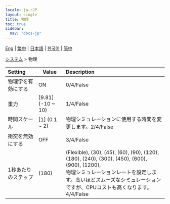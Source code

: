 ```yaml
---
locale: ja-rJP
layout: single
title: 物理
toc: true
sidebar:
  nav: "docs-jp"
---
```

[Eng](/dancexr/menu/2025.4/system/physics) | [繁中](/tw/dancexr/menu/2025.4/system/physics) | [日本語](/jp/dancexr/menu/2025.4/system/physics) | [한국어](/kr/dancexr/menu/2025.4/system/physics) | [简中](/zh/dancexr/menu/2025.4/system/physics)

[システム](../menu#システム) > 物理



| Setting | Value | Description |
| :--- | --- | :--- |
| 物理学を有効にする | ON | 0/4/False
| 重力 | [9.81] (-10 ~ 10) | 1/4/False
| 時間スケール | [1] (0.1 ~ 2) | 物理シミュレーションに使用する時間を変更します。2/4/False
| 衝突を無効にする | OFF | 3/4/False
| 1秒あたりのステップ | (180) | (Flexible), (30), (45), (60), (90), (120), (180), (240), (300), (450), (600), (900), (1200), <br/>物理シミュレーションレートを設定します。高いほどスムーズなシミュレーションですが、CPUコストも高くなります。4/4/False
